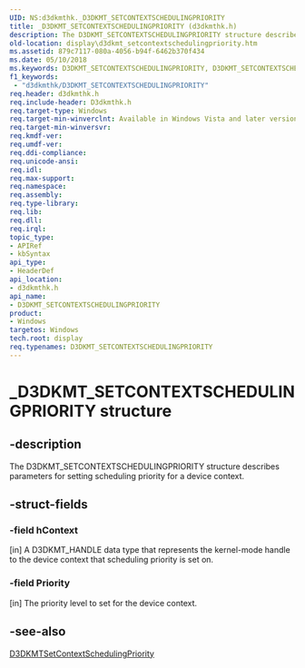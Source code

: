 ```yaml
---
UID: NS:d3dkmthk._D3DKMT_SETCONTEXTSCHEDULINGPRIORITY
title: _D3DKMT_SETCONTEXTSCHEDULINGPRIORITY (d3dkmthk.h)
description: The D3DKMT_SETCONTEXTSCHEDULINGPRIORITY structure describes parameters for setting scheduling priority for a device context.
old-location: display\d3dkmt_setcontextschedulingpriority.htm
ms.assetid: 879c7117-080a-4056-b94f-6462b370f434
ms.date: 05/10/2018
ms.keywords: D3DKMT_SETCONTEXTSCHEDULINGPRIORITY, D3DKMT_SETCONTEXTSCHEDULINGPRIORITY structure [Display Devices], OpenGL_Structs_d0a33042-237e-469f-93af-f6031cf54098.xml, _D3DKMT_SETCONTEXTSCHEDULINGPRIORITY, d3dkmthk/D3DKMT_SETCONTEXTSCHEDULINGPRIORITY, display.d3dkmt_setcontextschedulingpriority
f1_keywords:
 - "d3dkmthk/D3DKMT_SETCONTEXTSCHEDULINGPRIORITY"
req.header: d3dkmthk.h
req.include-header: D3dkmthk.h
req.target-type: Windows
req.target-min-winverclnt: Available in Windows Vista and later versions of the Windows operating systems.
req.target-min-winversvr: 
req.kmdf-ver: 
req.umdf-ver: 
req.ddi-compliance: 
req.unicode-ansi: 
req.idl: 
req.max-support: 
req.namespace: 
req.assembly: 
req.type-library: 
req.lib: 
req.dll: 
req.irql: 
topic_type:
- APIRef
- kbSyntax
api_type:
- HeaderDef
api_location:
- d3dkmthk.h
api_name:
- D3DKMT_SETCONTEXTSCHEDULINGPRIORITY
product:
- Windows
targetos: Windows
tech.root: display
req.typenames: D3DKMT_SETCONTEXTSCHEDULINGPRIORITY
---
```


# _D3DKMT_SETCONTEXTSCHEDULINGPRIORITY structure


## -description


The D3DKMT_SETCONTEXTSCHEDULINGPRIORITY structure describes parameters for setting scheduling priority for a device context. 


## -struct-fields




### -field hContext

[in] A D3DKMT_HANDLE data type that represents the kernel-mode handle to the device context that scheduling priority is set on.


### -field Priority

[in] The priority level to set for the device context.


## -see-also




<a href="https://docs.microsoft.com/windows-hardware/drivers/ddi/d3dkmthk/nf-d3dkmthk-d3dkmtsetcontextschedulingpriority">D3DKMTSetContextSchedulingPriority</a>
 

 

